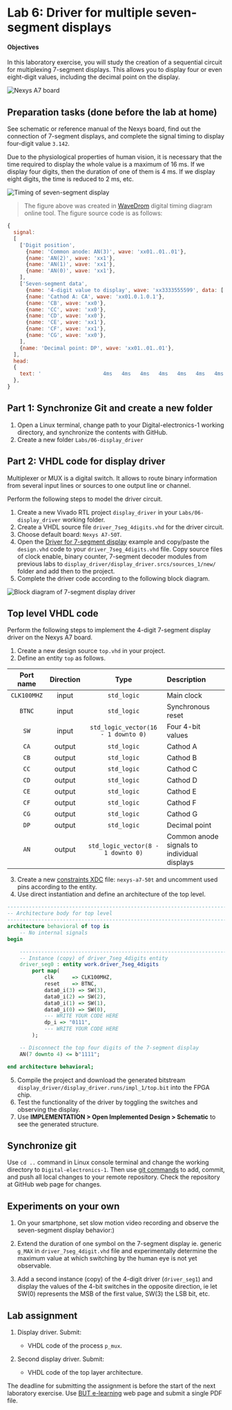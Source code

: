 # Lab 6: Driver for multiple seven-segment displays

#### Objectives

In this laboratory exercise, you will study the creation of a sequential circuit for multiplexing 7-segment displays. This allows you to display four or even eight-digit values, including the decimal point on the display.

![Nexys A7 board](Images/nexys_a7_driver.jpg)


## Preparation tasks (done before the lab at home)

See schematic or reference manual of the Nexys board, find out the connection of 7-segment displays, and complete the signal timing to display four-digit value `3.142`.

Due to the physiological properties of human vision, it is necessary that the time required to display the whole value is a maximum of 16&nbsp;ms. If we display four digits, then the duration of one of them is 4&nbsp;ms. If we display eight digits, the time is reduced to 2&nbsp;ms, etc.

![Timing of seven-segment display](Images/wavedrom_7-segment.png)

> The figure above was created in [WaveDrom](https://wavedrom.com/) digital timing diagram online tool. The figure source code is as follows:
>
```javascript
{
  signal:
  [
    ['Digit position',
      {name: 'Common anode: AN(3)', wave: 'xx01..01..01'},
      {name: 'AN(2)', wave: 'xx1'},
      {name: 'AN(1)', wave: 'xx1'},
      {name: 'AN(0)', wave: 'xx1'},
    ],
    ['Seven-segment data',
      {name: '4-digit value to display', wave: 'xx3333555599', data: ['3','1','4','2','3','1','4','2','3','1']},
      {name: 'Cathod A: CA', wave: 'xx01.0.1.0.1'},
      {name: 'CB', wave: 'xx0'},
      {name: 'CC', wave: 'xx0'},
      {name: 'CD', wave: 'xx0'},
      {name: 'CE', wave: 'xx1'},
      {name: 'CF', wave: 'xx1'},
      {name: 'CG', wave: 'xx0'},
    ],
    {name: 'Decimal point: DP', wave: 'xx01..01..01'},
  ],
  head:
  {
    text: '                    4ms   4ms   4ms   4ms   4ms   4ms   4ms   4ms   4ms   4ms',
  },
}
```


## Part 1: Synchronize Git and create a new folder

1. Open a Linux terminal, change path to your Digital-electronics-1 working directory, and synchronize the contents with GitHub.
2. Create a new folder `Labs/06-display_driver`


## Part 2: VHDL code for display driver

Multiplexer or MUX is a digital switch. It allows to route binary information from several input lines or sources to one output line or channel.

Perform the following steps to model the driver circuit.

   1. Create a new Vivado RTL project `display_driver` in your `Labs/06-display_driver` working folder.
   2. Create a VHDL source file `driver_7seg_4digits.vhd` for the driver circuit.
   3. Choose default board: `Nexys A7-50T`.
   4. Open the [Driver for 7-segment display](https://www.edaplayground.com/x/3f_A) example and copy/paste the `design.vhd` code to your `driver_7seg_4digits.vhd` file. Copy source files of clock enable, binary counter, 7-segment decoder modules from previous labs to `display_driver/display_driver.srcs/sources_1/new/` folder and add then to the project.
   5. Complete the driver code according to the following block diagram.

![Block diagram of 7-segment display driver](Images/schema_driver.jpg)


## Top level VHDL code

Perform the following steps to implement the 4-digit 7-segment display driver on the Nexys A7 board.

   1. Create a new design source `top.vhd` in your project.
   2. Define an entity `top` as follows.

   | **Port name** | **Direction** | **Type** | **Description** |
   | :-: | :-: | :-: | :-- |
   | `CLK100MHZ` | input | `std_logic` | Main clock |
   | `BTNC` | input | `std_logic` | Synchronous reset |
   | `SW`  | input   | `std_logic_vector(16 - 1 downto 0)` | Four 4-bit values |
   | `CA` | output | `std_logic` | Cathod A |
   | `CB` | output | `std_logic` | Cathod B |
   | `CC` | output | `std_logic` | Cathod C |
   | `CD` | output | `std_logic` | Cathod D |
   | `CE` | output | `std_logic` | Cathod E |
   | `CF` | output | `std_logic` | Cathod F |
   | `CG` | output | `std_logic` | Cathod G |
   | `DP` | output | `std_logic` | Decimal point |
   | `AN` | output | `std_logic_vector(8 - 1 downto 0)` | Common anode signals to individual displays |

   3. Create a new [constraints XDC](https://github.com/Digilent/digilent-xdc) file: `nexys-a7-50t` and uncomment used pins according to the entity.
   4. Use direct instantiation and define an architecture of the top level.

```vhdl
------------------------------------------------------------------------
-- Architecture body for top level
------------------------------------------------------------------------
architecture behavioral of top is
    -- No internal signals
begin

    --------------------------------------------------------------------
    -- Instance (copy) of driver_7seg_4digits entity
    driver_seg0 : entity work.driver_7seg_4digits
        port map(
            clk      => CLK100MHZ,
            reset    => BTNC,
            data0_i(3) => SW(3),
            data0_i(2) => SW(2),
            data0_i(1) => SW(1),
            data0_i(0) => SW(0),
            --- WRITE YOUR CODE HERE
            dp_i => "0111",
            --- WRITE YOUR CODE HERE
        );

    -- Disconnect the top four digits of the 7-segment display
    AN(7 downto 4) <= b"1111";

end architecture behavioral;
```

   5. Compile the project and download the generated bitstream `display_driver/display_driver.runs/impl_1/top.bit` into the FPGA chip.
   6. Test the functionality of the driver by toggling the switches and observing the display.
   7. Use **IMPLEMENTATION > Open Implemented Design > Schematic** to see the generated structure.


## Synchronize git

Use `cd ..` command in Linux console terminal and change the working directory to `Digital-electronics-1`. Then use [git commands](https://github.com/joshnh/Git-Commands) to add, commit, and push all local changes to your remote repository. Check the repository at GitHub web page for changes.


## Experiments on your own

1. On your smartphone, set slow motion video recording and observe the seven-segment display behavior:)

2. Extend the duration of one symbol on the 7-segment display ie. generic `g_MAX` in `driver_7seg_4digit.vhd` file and experimentally determine the maximum value at which switching by the human eye is not yet observable.

3. Add a second instance (copy) of the 4-digit driver (`driver_seg1`) and display the values of the 4-bit switches in the opposite direction, ie let SW(0) represents the MSB of the first value, SW(3) the LSB bit, etc.


## Lab assignment

1. Display driver. Submit:
    * VHDL code of the process `p_mux`.

2. Second display driver. Submit:
    * VHDL code of the top layer architecture.

The deadline for submitting the assignment is before the start of the next laboratory exercise. Use [BUT e-learning](https://moodle.vutbr.cz/) web page and submit a single PDF file.

